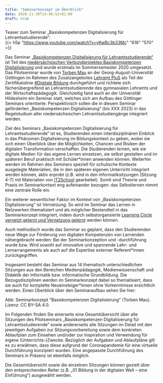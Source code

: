 ```yaml
---
title: "Seminarkonzept im Überblick"
date: 2020-11-30T14:46:52+01:00
draft: true
---
```


Teaser zum Seminar „Basiskompetenzen Digitalisierung für Lehramtsstudierende“:  
{{< h5p "https://www.youtube.com/watch?v=yKwBc3b33Mc" "616" "570" >}}

Das Seminar [„Basiskompetenzen Digitalisierung für Lehramtsstudierende“](https://univz.uni-goettingen.de/qisserver/rds?state=verpublish&status=init&vmfile=no&moduleCall=webInfo&publishConfFile=webInfo&publishSubDir=veranstaltung&veranstaltung.veranstid=262605) ist Teil des [niedersächsischen Verbundprojektes Basiskompetenzen Digitalisierung](http://www.lehrerbildungsverbund-niedersachsen.de/index.php?s=ProjektBasiskompetenzenDigitalisierung) und wurde erstmals im Sommersemester 2020 umgesetzt. Das Pilotseminar wurde von [Torben Mau](https://twitter.com/TorbenMau) an der Georg-August-Universität Göttingen im Rahmen des Zusatzangebotes [Lehramt PluS](https://www.uni-goettingen.de/de/356849.html) als Teil der Zertifikatslinie [#Digitale Bildung](http://www.uni-goettingen.de/lehramt-digitaleBildung) durchgeführt und richtete sich fächerübergreifend an Lehramtsstudierende des gymnasialen Lehramts und der Wirtschaftspädagogik. Gleichzeitig fand auch an der Universität Hildesheim ein Seminar statt, welches sich am Aufbau des Göttinger Seminars orientierte. Perspektivisch sollen die in diesem Seminar geförderten „Basiskompetenzen Digitalisierung“ (bis XXX 2023) in das Regelstudium aller niedersächsischen Lehramtsstudiengänge integriert werden.  

Ziel des Seminars „Basiskompetenzen Digitalisierung für Lehramtsstudierende“ ist es, Studierenden einen interdisziplinären Einblick in das Phänomen Digitalisierung im Bildungskontext zu geben, wobei sie sich einen Überblick über die Möglichkeiten, Chancen und Risiken der digitalen Transformation verschaffen. Die Studierenden lernen, wie sie digitale Medien für das eigene Lernen einsetzen, sie selbst gestalten und im späteren Beruf praktisch mit Schüler*innen anwenden können. Weiterhin werden im Rahmen des Seminars speziell für schulische Kontexte ausgelegte Materialien, die in den späteren eigenen Unterricht integriert werden können, aktiv erprobt (z.B. wird in den Informatiksitzungen (Sitzung 4-7) mit Materialien von [IT2School](https://www.wissensfabrik.de/downloadmaterial-it2school/) gearbeitet). Somit sind Theorie und Praxis im Seminarkontext eng aufeinander bezogen: das Selbstlernen nimmt eine zentrale Rolle ein.  

Ein weiterer wesentlicher Faktor im Kontext von „Basiskompetenzen Digitalisierung“ ist Vernetzung: So wird im Seminar das Lernen in Netzwerken thematisiert und als möglicher Bestandteil in das Seminarkonzept integriert, indem durch selbstorgansierte [Learning Circle vernetzt gelernt und Vernetzung gelernt](https://workingoutloud.com/de/fur-dich) werden können.  

Auch methodisch wurde das Seminar so geplant, dass den Studierenden neue Wege zur Förderung von digitalen Kompetenzen von Lernenden nähergebracht werden: Bei der Seminarkonzeption und -durchführung wurde bzw. Wird sowohl auf innovative und spannende Lehr- und Lernarrangements als auch auf die Expertise externer Referent*innen zurückgegriffen.

Insgesamt besteht das Seminar aus 14 thematisch unterschiedlichen Sitzungen aus den Bereichen Medienpädagogik, Medienwissenschaft und Didaktik der Informatik bzw. informatische Grundbildung. Die Bezugsdisziplinen werden im Seminarkonzept dabei so thematisiert, dass sie auch für komplette Neueinsteiger*innen ohne Vorkenntnisse ersichtlich werden. Einen Überblick über den Seminaraufbau sehen Sie hier:  



Abb: Seminarkonzept "Basiskompetenzen Digitalisierung" (Torben Mau). Lizenz: CC BY-SA 4.0.



Im Folgenden finden Sie einerseits eine Gesamtübersicht über alle Sitzungen des Pilotseminars „Basiskompetenzen Digitalisierung für Lehramtsstudierende“ sowie andererseits alle Sitzungen im Detail mit den jeweiligen Aufgaben zur Sitzungsvorbereitung sowie dem konkreten Ablaufplan zum Einsehen und/oder zur Inspiration und Verwendung für eigene (Unterrichts-)Zwecke. Bezüglich der Aufgaben und Ablaufpläne gilt es zu erwähnen, dass diese aufgrund der Coronapandemie für eine virtuelle Durchführung konzipiert wurden. Eine angepasste Durchführung des Seminars in Präsenz ist ebenfalls möglich.  

Die Gesamtübersicht sowie die einzelnen Sitzungen können gezielt über den entsprechenden Reiter (z.B. „01 Bildung in der digitalen Welt – eine Einführung“) ausgewählt werden.
